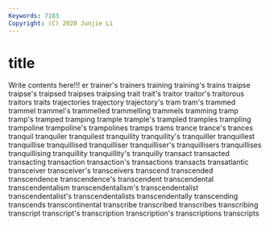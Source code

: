 ```yaml
---
Keywords: 7183
Copyright: (C) 2020 Junjie Li
---
```


# title

Write contents here!!!
er 
trainer's 
trainers 
training 
training's 
trains 
traipse 
traipse's 
traipsed
traipses 
traipsing 
trait 
trait's 
traitor 
traitor's 
traitorous 
traitors 
traits 
trajectories
trajectory 
trajectory's 
tram 
tram's 
trammed 
trammel 
trammel's 
trammelled 
trammelling 
trammels
tramming 
tramp 
tramp's 
tramped 
tramping 
trample 
trample's 
trampled 
tramples 
trampling
trampoline 
trampoline's 
trampolines 
tramps 
trams 
trance 
trance's 
trances 
tranquil 
tranquiler
tranquilest 
tranquility 
tranquility's 
tranquiller 
tranquillest 
tranquillise 
tranquillised 
tranquilliser 
tranquilliser's 
tranquillisers
tranquillises 
tranquillising 
tranquillity 
tranquillity's 
tranquilly 
transact 
transacted 
transacting 
transaction 
transaction's
transactions 
transacts 
transatlantic 
transceiver 
transceiver's 
transceivers 
transcend 
transcended 
transcendence 
transcendence's
transcendent 
transcendental 
transcendentalism 
transcendentalism's 
transcendentalist 
transcendentalist's 
transcendentalists 
transcendentally 
transcending 
transcends
transcontinental 
transcribe 
transcribed 
transcribes 
transcribing 
transcript 
transcript's 
transcription 
transcription's 
transcriptions
transcripts 
